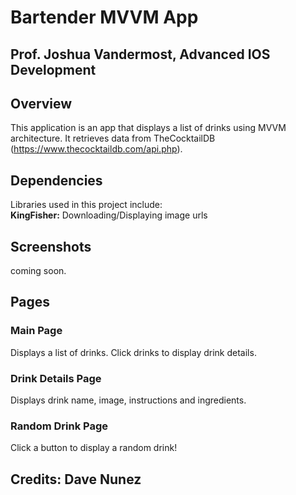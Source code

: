 # Bartender MVVM App
## Prof. Joshua Vandermost, Advanced IOS Development

## Overview
This application is an app that displays a list of drinks using MVVM 
architecture. It retrieves data from TheCocktailDB 
(https://www.thecocktaildb.com/api.php).  

## Dependencies
Libraries used in this project include:  
**KingFisher:** Downloading/Displaying image urls  

## Screenshots
coming soon.  

## Pages

### Main Page
Displays a list of drinks. Click drinks to display drink details.  

### Drink Details Page
Displays drink name, image, instructions and ingredients.  

### Random Drink Page
Click a button to display a random drink!  

## Credits: Dave Nunez
